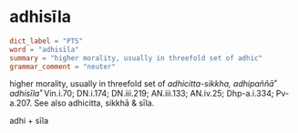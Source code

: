 # adhisīla

``` toml
dict_label = "PTS"
word = "adhisīla"
summary = "higher morality, usually in threefold set of adhic"
grammar_comment = "neuter"
```

higher morality, usually in threefold set of *adhicitta\-sikkha, adhipaññā˚ adhisīla˚* Vin.i.70; DN.i.174; DN.iii.219; AN.iii.133; AN.iv.25; Dhp\-a.i.334; Pv\-a.207. See also adhicitta, sikkhā & sīla.

adhi \+ sīla

